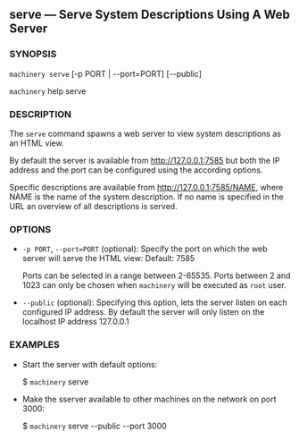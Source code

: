 
## serve — Serve System Descriptions Using A Web Server

### SYNOPSIS

`machinery serve` [-p PORT | --port=PORT] [--public]

`machinery` help serve


### DESCRIPTION

The `serve` command spawns a web server to view system descriptions as an HTML
view.

By default the server is available from http://127.0.0.1:7585 but both the
IP address and the port can be configured using the according options.

Specific descriptions are available from http://127.0.0.1:7585/NAME, where NAME
is the name of the system description. If no name is specified in the URL an
overview of all descriptions is served.


### OPTIONS

  * `-p PORT`, `--port=PORT` (optional):
    Specify the port on which the web server will serve the HTML view: Default: 7585

    Ports can be selected in a range between 2-65535. Ports between 2 and 1023 can only be
    chosen when `machinery` will be executed as `root` user.

  * `--public` (optional):
    Specifying this option, lets the server listen on each configured IP address. By default
    the server will only listen on the localhost IP address 127.0.0.1


### EXAMPLES

  * Start the server with default options:

    $ `machinery` serve

  * Make the sserver available to other machines on the network on port 3000:

    $ `machinery` serve --public --port 3000
